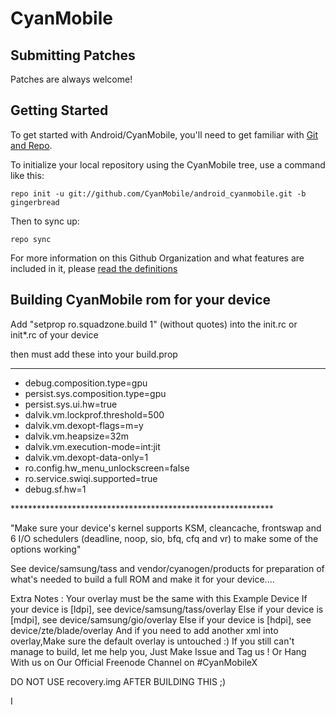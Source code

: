 CyanMobile
===========

Submitting Patches
------------------
Patches are always welcome!

Getting Started
---------------

To get started with Android/CyanMobile, you'll need to get
familiar with [Git and Repo](http://source.android.com/download/using-repo).

To initialize your local repository using the CyanMobile tree, use a command like this:

    repo init -u git://github.com/CyanMobile/android_cyanmobile.git -b gingerbread

Then to sync up:

    repo sync

For more information on this Github Organization and what features are included in it, 
please [read the definitions](https://github.com/CyanMobile/android_cyanmobile/blob/gingerbread/Definitions.txt)



Building CyanMobile rom for your device
---------------------------------------

Add "setprop ro.squadzone.build 1" (without quotes) into the init.rc or init*.rc of your device

then must add these into your build.prop
*******************************************
<ul>
<li>debug.composition.type=gpu</li>

<li>persist.sys.composition.type=gpu</li>

<li>persist.sys.ui.hw=true</li>

<li>dalvik.vm.lockprof.threshold=500</li>

<li>dalvik.vm.dexopt-flags=m=y</li>

<li>dalvik.vm.heapsize=32m</li>

<li>dalvik.vm.execution-mode=int:jit</li>

<li>dalvik.vm.dexopt-data-only=1</li>

<li>ro.config.hw_menu_unlockscreen=false</li>

<li>ro.service.swiqi.supported=true</li>

<li>debug.sf.hw=1</li>
</ul>
************************************************************

"Make sure your device's kernel supports KSM, cleancache, frontswap and 
6 I/O schedulers (deadline, noop, sio, bfq, cfq and vr) to make some of the options working"

See device/samsung/tass and vendor/cyanogen/products for preparation of what's needed to build a full ROM and make it for your device....

Extra Notes : Your overlay must be the same with this Example Device 
If your device is [ldpi], see device/samsung/tass/overlay
Else if your device is [mdpi], see device/samsung/gio/overlay
Else if your device is [hdpi], see device/zte/blade/overlay
And if you need to add another xml into overlay,Make sure the default overlay is untouched :)
If you still can't manage to build, let me help you, Just Make Issue and Tag us ! Or Hang With us on Our Official Freenode Channel on #CyanMobileX 

DO NOT USE recovery.img AFTER BUILDING THIS ;)

I